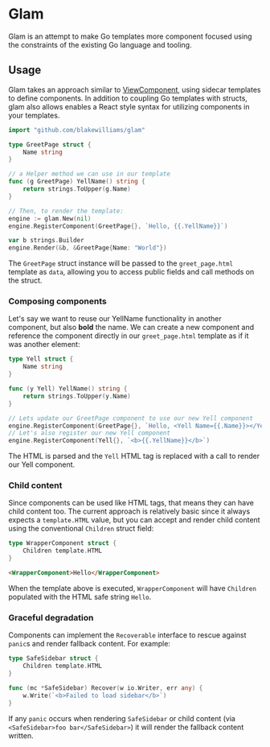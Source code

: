 # Glam

Glam is an attempt to make Go templates more component focused using the constraints of the existing Go language and tooling.

## Usage

Glam takes an approach similar to [ViewComponent](https://viewcomponent.org/), using sidecar templates to define components. In addition to coupling Go templates with structs, glam also allows enables a React style syntax for utilizing components in your templates.

```go
import "github.com/blakewilliams/glam"

type GreetPage struct {
	Name string
}

// a Helper method we can use in our template
func (g GreetPage) YellName() string {
	return strings.ToUpper(g.Name)
}

// Then, to render the template:
engine := glam.New(nil)
engine.RegisterComponent(GreetPage{}, `Hello, {{.YellName}}`)

var b strings.Builder
engine.Render(&b, &GreetPage{Name: "World"})
```

The `GreetPage` struct instance will be passed to the `greet_page.html` template as `data`, allowing you to access public fields and call methods on the struct.

### Composing components

Let's say we want to reuse our YellName functionality in another component, but also **bold** the name. We can create a new component and reference the component directly in our `greet_page.html` template as if it was another element:

```go
type Yell struct {
	Name string
}

func (y Yell) YellName() string {
	return strings.ToUpper(y.Name)
}

// Lets update our GreetPage component to use our new Yell component
engine.RegisterComponent(GreetPage{}, `Hello, <Yell Name={{.Name}}></Yell>`)
// Let's also register our new Yell component
engine.RegisterComponent(Yell{}, `<b>{{.YellName}}</b>`)
```

The HTML is parsed and the `Yell` HTML tag is replaced with a call to render our Yell component.

### Child content

Since components can be used like HTML tags, that means they can have child content too. The current approach is relatively basic since it always expects a `template.HTML` value, but you can accept and render child content using the conventional `Children` struct field:

```go
type WrapperComponent struct {
	Children template.HTML
}
```

```html
<WrapperComponent>Hello</WrapperComponent>
```

When the template above is executed, `WrapperComponent` will have `Children` populated with the HTML safe string `Hello`.

### Graceful degradation

Components can implement the `Recoverable` interface to rescue against `panic`s and render fallback content. For example:

```go
type SafeSidebar struct {
	Children template.HTML
}

func (mc *SafeSidebar) Recover(w io.Writer, err any) {
	w.Write(`<b>Failed to load sidebar</b>`)
}
```

If any `panic` occurs when rendering `SafeSidebar` or child content (via `<SafeSidebar>foo bar</SafeSidebar>`) it will render the fallback content written.

